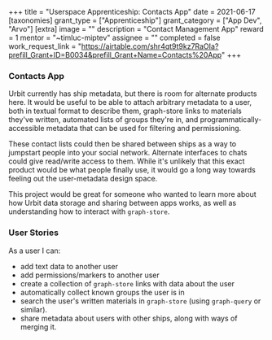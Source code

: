 +++
title = "Userspace Apprenticeship: Contacts App"
date = 2021-06-17
[taxonomies]
grant_type = ["Apprenticeship"]
grant_category = ["App Dev", "Arvo"]
[extra]
image = ""
description = "Contact Management App"
reward = 1
mentor = "~timluc-miptev"
assignee = ""
completed = false
work_request_link = "https://airtable.com/shr4qt9t9kz7RaOIa?prefill_Grant+ID=B0034&prefill_Grant+Name=Contacts%20App"
+++

### Contacts App

Urbit currently has ship metadata, but there is room for alternate products here. It would be useful to be able to attach arbitrary metadata to a user, both in textual format to describe them, graph-store links to materials they've written, automated lists of groups they're in, and programmatically-accessible metadata that can be used for filtering and permissioning.

These contact lists could then be shared between ships as a way to jumpstart people into your social network. Alternate interfaces to chats could give read/write access to them. While it's unlikely that this exact product would be what people finally use, it would go a long way towards feeling out the user-metadata design space.

This project would be great for someone who wanted to learn more about how Urbit data storage and sharing between apps works, as well as understanding how to interact with `graph-store`.

### User Stories

As a user I can:

- add text data to another user
- add permissions/markers to another user
- create a collection of `graph-store` links with data about the user
- automatically collect known groups the user is in
- search the user's written materials in `graph-store` (using `graph-query` or similar).
- share metadata about users with other ships, along with ways of merging it.
